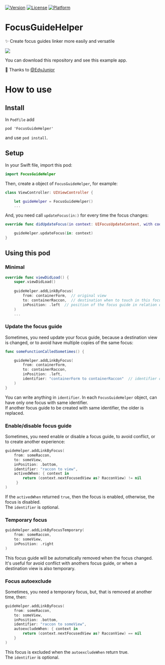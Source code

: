 [![Version](https://img.shields.io/cocoapods/v/FocusGuideHelper.svg?style=flat)](http://cocoapods.org/pods/FocusGuideHelper)
[![License](https://img.shields.io/cocoapods/l/FocusGuideHelper.svg?style=flat)](http://cocoapods.org/pods/FocusGuideHelper)
[![Platform](https://img.shields.io/cocoapods/p/FocusGuideHelper.svg?style=flat)](http://cocoapods.org/pods/FocusGuideHelper)

# FocusGuideHelper
✨ Create focus guides linker more easily and versatile

![](http://i.imgur.com/QaggXnh.png)

You can download this repository and see this example app.

🌼 Thanks to [@EdyJunior](https://github.com/EdyJunior)

# How to use

## Install

In `Podfile` add

```
pod 'FocusGuideHelper'
```

and use `pod install`.

## Setup

In your Swift file, import this pod:

```swift
import FocusGuideHelper
```

Then, create a object of `FocusGuideHelper`, for example:

```swift
class ViewController: UIViewController {

    let guideHelper = FocusGuideHelper()
    ...
```

And, you need call `updateFocus(in:)` for every time the focus changes:

```swift
override func didUpdateFocus(in context: UIFocusUpdateContext, with coordinator: UIFocusAnimationCoordinator) {

    guideHelper.updateFocus(in: context)
}
```

## Using this pod

### Minimal
```swift
override func viewDidLoad() {
    super.viewDidLoad()
        
    guideHelper.addLinkByFocus(
        from: containerForm,  // original view
        to: containerRaccon,  // destination when to touch in this focus guide
        inPosition: .left  // position of the focus guide in relation of "from"
    )
    ...
```

### Update the focus guide

Sometimes, you need update your focus guide, because a destination view is changed, or to avoid have multiple copies of the same focus:

```swift
func someFunctionCalledSometimes() {

    guideHelper.addLinkByFocus(
        from: containerForm,
        to: containerRaccon,
        inPosition: .left,
        identifier: "containerForm to containerRaccon"  // identifier of this focus guide
    )
}
```

You can write anything in `identifier`. In each `FocusGuideHelper` object, can have only one focus with same identifier.<br>
If another focus guide to be created with same identifier, the older is replaced.

### Enable/disable focus guide

Sometimes, you need enable or disable a focus guide, to avoid conflict, or to create another experience:

```swift
guideHelper.addLinkByFocus(
    from: someRaccon,
    to: someView,
    inPosition: .bottom,
    identifier: "raccon to view",
    activedWhen: { context in
        return (context.nextFocusedView as? RacconView) != nil
     }
)
```

If the `activedWhen` returned `true`, then the focus is enabled, otherwise, the focus is disabled.<br>
The `identifier` is optional.

### Temporary focus

```swift
guideHelper.addLinkByFocusTemporary(
    from: someRaccon,
    to: someView,
    inPosition: .right
)
```

This focus guide will be automatically removed when the focus changed.<br>
It's useful for avoid conflict with anothers focus guide, or when a destination view is also temporary.

### Focus autoexclude

Sometimes, you need a temporary focus, but, that is removed at another time, then:

```swift
guideHelper.addLinkByFocus(
    from: someRaccon,
    to: someView,
    inPosition: .bottom,
    identifier: "raccon to someView",
    autoexcludeWhen: { context in
        return (context.nextFocusedView as? RacconView) == nil
    }
)
```

This focus is excluded when the `autoexcludeWhen` return true.<br>
The `identifier` is optional.
